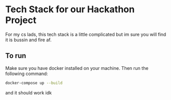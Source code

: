 # Tech Stack for our Hackathon Project

For my cs lads, this tech stack is a little complicated but im sure you will find it is bussin and fire af.

## To run

Make sure you have docker installed on your machine. Then run the following command:

```bash
docker-compose up --build
```

and it should work idk
